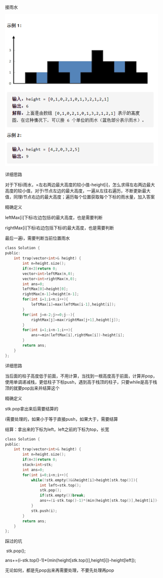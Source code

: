 接雨水

![img](image/1627439703997.png)

详细思路

对于下标i雨水，=左右两边最大高度的较小值-height[i]，怎么求得左右两边最大高度的较小值，对于i节点左边的最大高度，一遍从左往右遍历，不断更新最大值，同理i节点右边的最大高度；遍历每个位置获取每个下标的雨水量，加入答案

精确定义

leftMax[i]下标i左边包括i的最大高度，也是需要判断

rightMax[i]下标i右边包括下标i的最大高度，也是需要判断

最后一遍i，需要判断当前位置雨水

```c
class Solution {
public:
    int trap(vector<int>& height) {
        int n=height.size();
        if(n<3)return 0;
        vector<int>leftMax(n,0);
        vector<int>rightMax(n,0);
        int ans=0;
        leftMax[0]=height[0];
        rightMax[n-1]=height[n-1];
        for(int i=1;i<n;i++){
            leftMax[i]=max(leftMax[i-1],height[i]);
        }
        for(int j=n-2;j>=0;j--){
            rightMax[j]=max(rightMax[j+1],height[j]);
        }
        for(int i=1;i<n-1;i++){
            ans+=min(leftMax[i],rightMax[i])-height[i];
        }
        return ans;
    }
};
```


详细思路

当后面的柱子高度低于前面，不用计算，当找到一根高度高于前面，计算并pop，使用单调递减栈，更低柱子下标push，遇到高于栈顶的柱子，只要while是高于栈顶的就要pop出来并结算这个

精确定义

stk.pop拿出来后需要结算的

i需要处理的，如果小于等于直接push，如果大于，需要结算

结算：拿出来的下标为left，left之前的下标为top，长宽



```c
class Solution {
public:
    int trap(vector<int>& height) {
        int n=height.size();
        if(n<3)return 0;
        stack<int>stk;
        int ans=0;
        for(int i=0;i<n;i++){
            while(!stk.empty()&&height[i]>height[stk.top()]){
                int left=stk.top();
                stk.pop();
                if(stk.empty())break;
                ans+=(i-stk.top()-1)*(min(height[stk.top()],height[i])-height[left]);
            }
            stk.push(i);
        }
        return ans;
    }
};
```

踩过的坑

​        stk.pop();

ans+=(i-stk.top()-1)*(min(height[stk.top()],height[i])-height[left]);

无论如何，都是先pop出来再需要处理，不要先处理再pop
